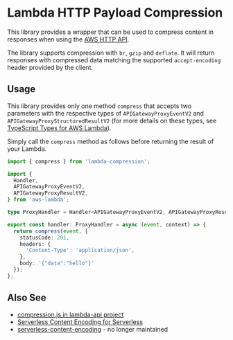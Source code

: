 # Lambda HTTP Payload Compression

This library provides a wrapper that can be used to compress content in responses when using the [AWS HTTP API](https://docs.aws.amazon.com/apigateway/latest/developerguide/http-api-develop-integrations-lambda.html).

The library supports compression with `br`, `gzip` and `deflate`. It will return responses with compressed data matching the supported `accept-encoding` header provided by the client.

## Usage

This library provides only one method `compress` that accepts two parameters with the respective types of `APIGatewayProxyEventV2` and `APIGatewayProxyStructuredResultV2` (for more details on these types, see [TypeScript Types for AWS Lambda](https://maxrohde.com/2022/01/02/typescript-types-for-aws-lambda/)).

Simply call the `compress` method as follows before returning the result of your Lambda.

```typescript
import { compress } from 'lambda-compression';

import {
  Handler,
  APIGatewayProxyEventV2,
  APIGatewayProxyResultV2,
} from 'aws-lambda';

type ProxyHandler = Handler<APIGatewayProxyEventV2, APIGatewayProxyResultV2>;

export const handler: ProxyHandler = async (event, context) => {
  return compress(event, {
    statusCode: 201,
    headers: {
      'Content-Type': 'application/json',
    },
    body: '{"data":"hello"}' 
  });
};
```

## Also See

- [compression.js in lambda-api project](https://github.com/jeremydaly/lambda-api/blob/main/lib/compression.js)
- [Serverless Content Encoding for Serverless](https://www.npmjs.com/package/serverless-content-encoding)
- [serverless-content-encoding](https://github.com/dong-dohai/serverless-content-encoding) - no longer maintained
